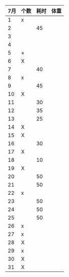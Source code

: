 |7月   |个数   |耗时   |体重   |
| ------------ | ------------ | ------------ |------------ |
| 1 | x  |   |    |
| 2 |   | 45  |    |
| 3 |   |   |    |
| 4 |   |   |    |
| 5 | ×  |   |    |
| 6 | X  |   |    |
| 7 |   | 40  |    |
| 8 | x  |   |    |
| 9 |   | 45  |    |
| 10 | X  |   |    |
| 11 |   | 30  |    |
| 12 |   | 35  |    |
| 13 |   | 25  |    |
| 14 | X  |   |    |
| 15 | X  |   |    |
| 16 |   | 30  |    |
| 17 | X  |   |    |
| 18 |   | 10  |    |
| 19 | X  |   |    |
| 20 |   | 50  |    |
| 21 |   | 50  |    |
| 22 | x  |   |    |
| 23 |   | 50  |    |
| 24 |   | 50  |    |
| 25 |   | 50  |    |
| 26 | x  |   |    |
| 27 | x  |   |    |
| 28 | X  |   |    |
| 29 | x  |   |    |
| 30 | X  |   |    |
| 31 | X  |   |    |